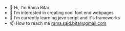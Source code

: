 - 👋 Hi, I’m Rama Bitar
- 👀 I’m interested in creating cool font end webpages
- 🌱 I’m currently learning jeve script and it's frameworks
- 📫 How to reach me rama.said.bitar@gmail.com  

<!---
RammRomm/RammRomm is a ✨ special ✨ repository because its `README.md` (this file) appears on your GitHub profile.
You can click the Preview link to take a look at your changes.
--->
